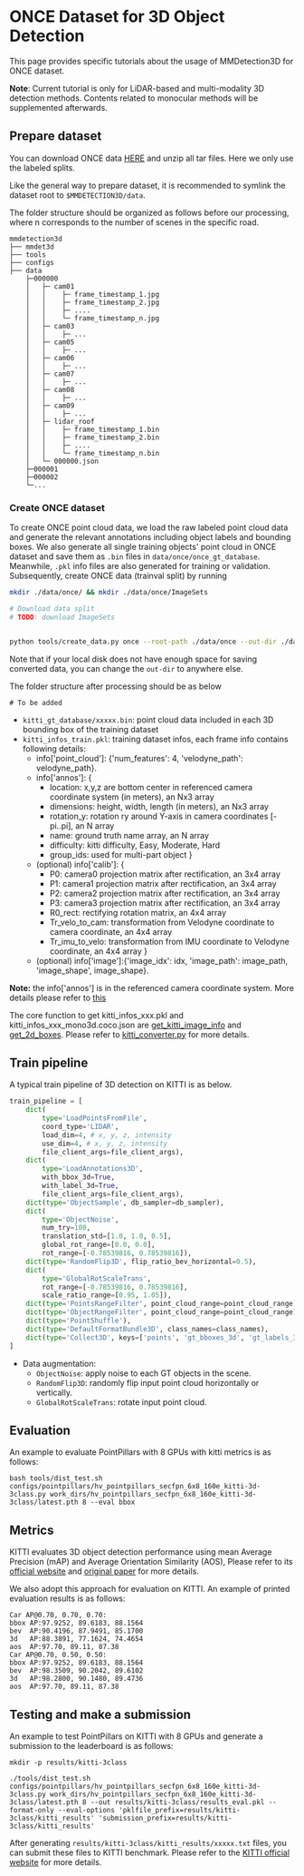 # ONCE Dataset for 3D Object Detection

This page provides specific tutorials about the usage of MMDetection3D for ONCE dataset.

**Note**: Current tutorial is only for LiDAR-based and multi-modality 3D detection methods. Contents related to monocular methods will be supplemented afterwards.

## Prepare dataset

You can download ONCE data [HERE](https://once-for-auto-driving.github.io/download.html) and unzip all tar files. Here we only use the labeled splits.

Like the general way to prepare dataset, it is recommended to symlink the dataset root to `$MMDETECTION3D/data`.

The folder structure should be organized as follows before our processing, where n corresponds to the number of scenes in the specific road.

```
mmdetection3d
├── mmdet3d
├── tools
├── configs
├── data
    ├─000000
    │   ├─ cam01
    │   │    ├─ frame_timestamp_1.jpg
    │   │    ├─ frame_timestamp_2.jpg
    │   │    ├─ ....
    │   │    └─ frame_timestamp_n.jpg
    │   ├─ cam03
    │   │    ├─ ...
    │   ├─ cam05
    │   │    ├─ ...
    │   ├─ cam06
    │   │    ├─ ...
    │   ├─ cam07
    │   │    ├─ ...
    │   ├─ cam08
    │   │    ├─ ...
    │   ├─ cam09
    │   │    ├─ ...
    │   ├─ lidar_roof
    │   │    ├─ frame_timestamp_1.bin
    │   │    ├─ frame_timestamp_2.bin
    │   │    ├─ ....
    │   │    └─ frame_timestamp_n.bin
    │   └─ 000000.json
    ├─000001
    ├─000002
    └─...
```

### Create ONCE dataset

To create ONCE point cloud data, we load the raw labeled point cloud data and generate the relevant annotations including object labels and bounding boxes. We also generate all single training objects' point cloud in ONCE dataset and save them as `.bin` files in `data/once/once_gt_database`. Meanwhile, `.pkl` info files are also generated for training or validation. Subsequently, create ONCE data (trainval split) by running

```bash
mkdir ./data/once/ && mkdir ./data/once/ImageSets

# Download data split
# TODO: download ImageSets


python tools/create_data.py once --root-path ./data/once --out-dir ./data/once --version trainval

```

Note that if your local disk does not have enough space for saving converted data, you can change the `out-dir` to anywhere else.

The folder structure after processing should be as below

```
# To be added
```

- `kitti_gt_database/xxxxx.bin`: point cloud data included in each 3D bounding box of the training dataset
- `kitti_infos_train.pkl`: training dataset infos, each frame info contains following details:
  - info\['point_cloud'\]: {'num_features': 4, 'velodyne_path': velodyne_path}.
  - info\['annos'\]: {
    - location: x,y,z are bottom center in referenced camera coordinate system (in meters), an Nx3 array
    - dimensions: height, width, length (in meters), an Nx3 array
    - rotation_y: rotation ry around Y-axis in camera coordinates \[-pi..pi\], an N array
    - name:  ground truth name array, an N array
    - difficulty: kitti difficulty, Easy, Moderate, Hard
    - group_ids: used for multi-part object
      }
  - (optional) info\['calib'\]: {
    - P0: camera0 projection matrix after rectification, an 3x4 array
    - P1: camera1 projection matrix after rectification, an 3x4 array
    - P2: camera2 projection matrix after rectification, an 3x4 array
    - P3: camera3 projection matrix after rectification, an 3x4 array
    - R0_rect: rectifying rotation matrix, an 4x4 array
    - Tr_velo_to_cam: transformation from Velodyne coordinate to camera coordinate, an 4x4 array
    - Tr_imu_to_velo: transformation from IMU coordinate to Velodyne coordinate, an 4x4 array
      }
  - (optional) info\['image'\]:{'image_idx': idx, 'image_path': image_path, 'image_shape', image_shape}.

**Note:** the info\['annos'\] is in the referenced camera coordinate system. More details please refer to [this](http://www.cvlibs.net/publications/Geiger2013IJRR.pdf)

The core function to get kitti_infos_xxx.pkl and kitti_infos_xxx_mono3d.coco.json are [get_kitti_image_info](https://github.com/open-mmlab/mmdetection3d/blob/7873c8f62b99314f35079f369d1dab8d63f8a3ce/tools/data_converter/kitti_data_utils.py#L140) and [get_2d_boxes](https://github.com/open-mmlab/mmdetection3d/blob/7873c8f62b99314f35079f369d1dab8d63f8a3ce/tools/data_converter/kitti_converter.py#L378). Please refer to [kitti_converter.py](https://github.com/open-mmlab/mmdetection3d/blob/7873c8f62b99314f35079f369d1dab8d63f8a3ce/tools/data_converter/kitti_converter.py) for more details.

## Train pipeline

A typical train pipeline of 3D detection on KITTI is as below.

```python
train_pipeline = [
    dict(
        type='LoadPointsFromFile',
        coord_type='LIDAR',
        load_dim=4, # x, y, z, intensity
        use_dim=4, # x, y, z, intensity
        file_client_args=file_client_args),
    dict(
        type='LoadAnnotations3D',
        with_bbox_3d=True,
        with_label_3d=True,
        file_client_args=file_client_args),
    dict(type='ObjectSample', db_sampler=db_sampler),
    dict(
        type='ObjectNoise',
        num_try=100,
        translation_std=[1.0, 1.0, 0.5],
        global_rot_range=[0.0, 0.0],
        rot_range=[-0.78539816, 0.78539816]),
    dict(type='RandomFlip3D', flip_ratio_bev_horizontal=0.5),
    dict(
        type='GlobalRotScaleTrans',
        rot_range=[-0.78539816, 0.78539816],
        scale_ratio_range=[0.95, 1.05]),
    dict(type='PointsRangeFilter', point_cloud_range=point_cloud_range),
    dict(type='ObjectRangeFilter', point_cloud_range=point_cloud_range),
    dict(type='PointShuffle'),
    dict(type='DefaultFormatBundle3D', class_names=class_names),
    dict(type='Collect3D', keys=['points', 'gt_bboxes_3d', 'gt_labels_3d'])
]
```

- Data augmentation:
  - `ObjectNoise`: apply noise to each GT objects in the scene.
  - `RandomFlip3D`: randomly flip input point cloud horizontally or vertically.
  - `GlobalRotScaleTrans`: rotate input point cloud.

## Evaluation

An example to evaluate PointPillars with 8 GPUs with kitti metrics is as follows:

```shell
bash tools/dist_test.sh configs/pointpillars/hv_pointpillars_secfpn_6x8_160e_kitti-3d-3class.py work_dirs/hv_pointpillars_secfpn_6x8_160e_kitti-3d-3class/latest.pth 8 --eval bbox
```

## Metrics

KITTI evaluates 3D object detection performance using mean Average Precision (mAP) and Average Orientation Similarity (AOS), Please refer to its [official website](http://www.cvlibs.net/datasets/kitti/eval_3dobject.php) and [original paper](http://www.cvlibs.net/publications/Geiger2012CVPR.pdf) for more details.

We also adopt this approach for evaluation on KITTI. An example of printed evaluation results is as follows:

```
Car AP@0.70, 0.70, 0.70:
bbox AP:97.9252, 89.6183, 88.1564
bev  AP:90.4196, 87.9491, 85.1700
3d   AP:88.3891, 77.1624, 74.4654
aos  AP:97.70, 89.11, 87.38
Car AP@0.70, 0.50, 0.50:
bbox AP:97.9252, 89.6183, 88.1564
bev  AP:98.3509, 90.2042, 89.6102
3d   AP:98.2800, 90.1480, 89.4736
aos  AP:97.70, 89.11, 87.38
```

## Testing and make a submission

An example to test PointPillars on KITTI with 8 GPUs and generate a submission to the leaderboard is as follows:

```shell
mkdir -p results/kitti-3class

./tools/dist_test.sh configs/pointpillars/hv_pointpillars_secfpn_6x8_160e_kitti-3d-3class.py work_dirs/hv_pointpillars_secfpn_6x8_160e_kitti-3d-3class/latest.pth 8 --out results/kitti-3class/results_eval.pkl --format-only --eval-options 'pklfile_prefix=results/kitti-3class/kitti_results' 'submission_prefix=results/kitti-3class/kitti_results'
```

After generating `results/kitti-3class/kitti_results/xxxxx.txt` files, you can submit these files to KITTI benchmark. Please refer to the [KITTI official website](http://www.cvlibs.net/datasets/kitti/index.php) for more details.
